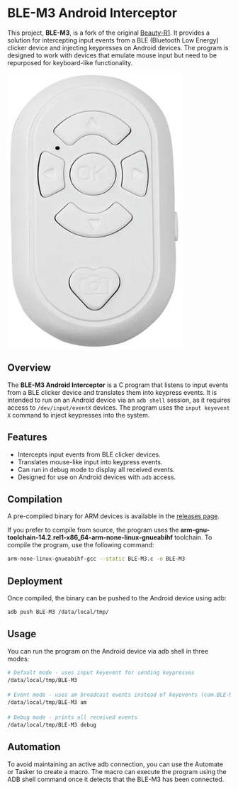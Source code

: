 # BLE-M3 Android Interceptor

This project, **BLE-M3**, is a fork of the original [Beauty-R1](https://github.com/olivluca/bluetooth-tiktok-remote). It provides a solution for intercepting input events from a BLE (Bluetooth Low Energy) clicker device and injecting keypresses on Android devices. The program is designed to work with devices that emulate mouse input but need to be repurposed for keyboard-like functionality.

[<img src="BLE-M3.jpg" />](./BLE-M3.jpg)

## Overview

The **BLE-M3 Android Interceptor** is a C program that listens to input events from a BLE clicker device and translates them into keypress events. It is intended to run on an Android device via an `adb shell` session, as it requires access to `/dev/input/eventX` devices. The program uses the `input keyevent X` command to inject keypresses into the system.

## Features

- Intercepts input events from BLE clicker devices.
- Translates mouse-like input into keypress events.
- Can run in debug mode to display all received events.
- Designed for use on Android devices with `adb` access.

## Compilation

A pre-compiled binary for ARM devices is available in the [releases page](../../releases).

If you prefer to compile from source, the program uses the **arm-gnu-toolchain-14.2.rel1-x86_64-arm-none-linux-gnueabihf** toolchain. To compile the program, use the following command:

```bash
arm-none-linux-gnueabihf-gcc --static BLE-M3.c -o BLE-M3
```

## Deployment
Once compiled, the binary can be pushed to the Android device using adb:

```bash
adb push BLE-M3 /data/local/tmp/
```

## Usage

You can run the program on the Android device via adb shell in three modes:

```bash
# Default mode - uses input keyevent for sending keypresses
/data/local/tmp/BLE-M3

# Event mode - uses am broadcast events instead of keyevents (com.BLE-M3.UP/DOWN/LEFT/RIGHT/PHOTO/ENTER)
/data/local/tmp/BLE-M3 am

# Debug mode - prints all received events
/data/local/tmp/BLE-M3 debug
```

## Automation
To avoid maintaining an active adb connection, you can use the Automate or Tasker to create a macro. The macro can execute the program using the ADB shell command once it detects that the BLE-M3 has been connected.
